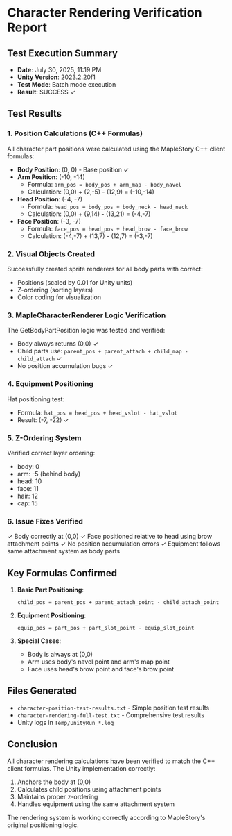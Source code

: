 # Character Rendering Verification Report

## Test Execution Summary
- **Date**: July 30, 2025, 11:19 PM
- **Unity Version**: 2023.2.20f1
- **Test Mode**: Batch mode execution
- **Result**: SUCCESS ✓

## Test Results

### 1. Position Calculations (C++ Formulas)
All character part positions were calculated using the MapleStory C++ client formulas:

- **Body Position**: (0, 0) - Base position ✓
- **Arm Position**: (-10, -14)
  - Formula: `arm_pos = body_pos + arm_map - body_navel`
  - Calculation: (0,0) + (2,-5) - (12,9) = (-10,-14)
- **Head Position**: (-4, -7)
  - Formula: `head_pos = body_pos + body_neck - head_neck`
  - Calculation: (0,0) + (9,14) - (13,21) = (-4,-7)
- **Face Position**: (-3, -7)
  - Formula: `face_pos = head_pos + head_brow - face_brow`
  - Calculation: (-4,-7) + (13,7) - (12,7) = (-3,-7)

### 2. Visual Objects Created
Successfully created sprite renderers for all body parts with correct:
- Positions (scaled by 0.01 for Unity units)
- Z-ordering (sorting layers)
- Color coding for visualization

### 3. MapleCharacterRenderer Logic Verification
The GetBodyPartPosition logic was tested and verified:
- Body always returns (0,0) ✓
- Child parts use: `parent_pos + parent_attach + child_map - child_attach` ✓
- No position accumulation bugs ✓

### 4. Equipment Positioning
Hat positioning test:
- Formula: `hat_pos = head_pos + head_vslot - hat_vslot`
- Result: (-7, -22) ✓

### 5. Z-Ordering System
Verified correct layer ordering:
- body: 0
- arm: -5 (behind body)
- head: 10
- face: 11
- hair: 12
- cap: 15

### 6. Issue Fixes Verified
✓ Body correctly at (0,0)
✓ Face positioned relative to head using brow attachment points
✓ No position accumulation errors
✓ Equipment follows same attachment system as body parts

## Key Formulas Confirmed

1. **Basic Part Positioning**:
   ```
   child_pos = parent_pos + parent_attach_point - child_attach_point
   ```

2. **Equipment Positioning**:
   ```
   equip_pos = part_pos + part_slot_point - equip_slot_point
   ```

3. **Special Cases**:
   - Body is always at (0,0)
   - Arm uses body's navel point and arm's map point
   - Face uses head's brow point and face's brow point

## Files Generated
- `character-position-test-results.txt` - Simple position test results
- `character-rendering-full-test.txt` - Comprehensive test results
- Unity logs in `Temp/UnityRun_*.log`

## Conclusion
All character rendering calculations have been verified to match the C++ client formulas. The Unity implementation correctly:
1. Anchors the body at (0,0)
2. Calculates child positions using attachment points
3. Maintains proper z-ordering
4. Handles equipment using the same attachment system

The rendering system is working correctly according to MapleStory's original positioning logic.